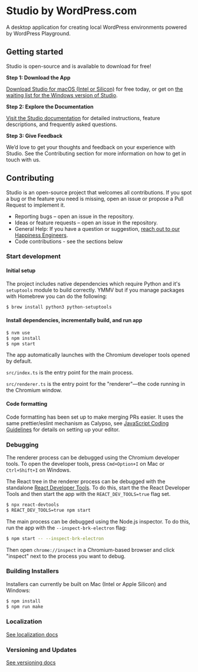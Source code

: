 # Studio by WordPress.com

A desktop application for creating local WordPress environments powered by WordPress Playground.

## Getting started
Studio is open-source and is available to download for free!

**Step 1: Download the App**

[Download Studio for macOS (Intel or Silicon)](https://developer.wordpress.com/studio/) for free today, or get on [the waiting list for the Windows version of Studio](https://developer.wordpress.com/studio-for-windows/).

**Step 2: Explore the Documentation**

[Visit the Studio documentation](https://developer.wordpress.com/docs/developer-tools/studio/) for detailed instructions, feature descriptions, and frequently asked questions.

**Step 3: Give Feedback**

We’d love to get your thoughts and feedback on your experience with Studio. See the Contributing section for more information on how to get in touch with us.

## Contributing

Studio is an open-source project that welcomes all contributions. If you spot a bug or the feature you need is missing, open an issue or propose a Pull Request to implement it.

- Reporting bugs – open an issue in the repository.
- Ideas or feature requests – open an issue in the repository.
- General Help: If you have a question or suggestion, [reach out to our Happiness Engineers](https://developer.wordpress.com/contact/).
- Code contributions - see the sections below

### Start development

#### Initial setup

The project includes native dependencies which require Python and it's `setuptools` module to build correctly.
YMMV but if you manage packages with Homebrew you can do the following:

```bash
$ brew install python3 python-setuptools
```

#### Install dependencies, incrementally build, and run app

```bash
$ nvm use
$ npm install
$ npm start
```

The app automatically launches with the Chromium developer tools opened by default.

`src/index.ts` is the entry point for the main process.

`src/renderer.ts` is the entry point for the "renderer"—the code running in the Chromium window.

#### Code formatting

Code formatting has been set up to make merging PRs easier. It uses the same prettier/eslint mechanism as Calypso, see [JavaScript Coding Guidelines](https://github.com/Automattic/wp-calypso/blob/trunk/docs/coding-guidelines/javascript.md) for details on setting up your editor.

### Debugging

The renderer process can be debugged using the Chromium developer tools. To open the developer tools, press `Cmd+Option+I` on Mac or `Ctrl+Shift+I` on Windows.

The React tree in the renderer process can be debugged with the standalone [React Developer Tools](https://react.dev/learn/react-developer-tools#safari-and-other-browsers). To do this, start the the React Developer Tools and then start the app with the `REACT_DEV_TOOLS=true` flag set.

```bash
$ npx react-devtools
$ REACT_DEV_TOOLS=true npm start
```

The main process can be debugged using the Node.js inspector. To do this, run the app with the `--inspect-brk-electron` flag:

```bash
$ npm start -- --inspect-brk-electron
```

Then open `chrome://inspect` in a Chromium-based browser and click "inspect" next to the process you want to debug.

### Building Installers

Installers can currently be built on Mac (Intel or Apple Silicon) and Windows:

```bash
$ npm install
$ npm run make
```

### Localization

[See localization docs](./docs/localization.md)

### Versioning and Updates

[See versioning docs](./docs/versioning-and-updates.md)
